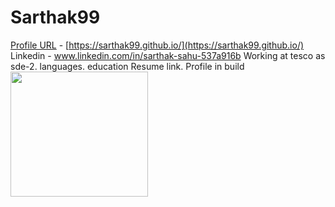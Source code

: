 # Sarthak99
[Profile URL](https://sarthak99.github.io/) - [https://sarthak99.github.io/](https://sarthak99.github.io/)
Linkedin - www.linkedin.com/in/sarthak-sahu-537a916b
Working at tesco as sde-2.
languages.
education
Resume link.
Profile in build  
<img src = "http://horticulture.tg.nic.in/img/work-in-progress-wip.jpg" width=220 height=200>  

